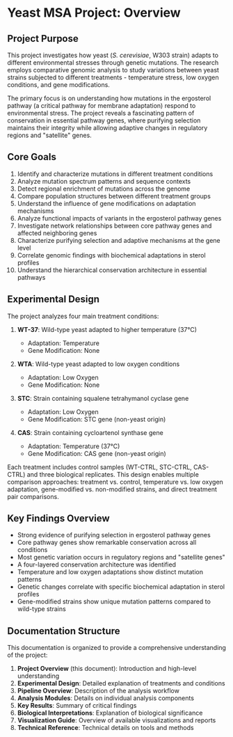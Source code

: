 # Yeast MSA Project: Overview

## Project Purpose

This project investigates how yeast (*S. cerevisiae*, W303 strain) adapts to different environmental stresses through genetic mutations. The research employs comparative genomic analysis to study variations between yeast strains subjected to different treatments - temperature stress, low oxygen conditions, and gene modifications.

The primary focus is on understanding how mutations in the ergosterol pathway (a critical pathway for membrane adaptation) respond to environmental stress. The project reveals a fascinating pattern of conservation in essential pathway genes, where purifying selection maintains their integrity while allowing adaptive changes in regulatory regions and "satellite" genes.

## Core Goals

1. Identify and characterize mutations in different treatment conditions
2. Analyze mutation spectrum patterns and sequence contexts
3. Detect regional enrichment of mutations across the genome
4. Compare population structures between different treatment groups
5. Understand the influence of gene modifications on adaptation mechanisms
6. Analyze functional impacts of variants in the ergosterol pathway genes
7. Investigate network relationships between core pathway genes and affected neighboring genes
8. Characterize purifying selection and adaptive mechanisms at the gene level
9. Correlate genomic findings with biochemical adaptations in sterol profiles
10. Understand the hierarchical conservation architecture in essential pathways

## Experimental Design

The project analyzes four main treatment conditions:

1. **WT-37**: Wild-type yeast adapted to higher temperature (37°C)
   - Adaptation: Temperature
   - Gene Modification: None

2. **WTA**: Wild-type yeast adapted to low oxygen conditions
   - Adaptation: Low Oxygen
   - Gene Modification: None

3. **STC**: Strain containing squalene tetrahymanol cyclase gene
   - Adaptation: Low Oxygen
   - Gene Modification: STC gene (non-yeast origin)

4. **CAS**: Strain containing cycloartenol synthase gene
   - Adaptation: Temperature (37°C)
   - Gene Modification: CAS gene (non-yeast origin)

Each treatment includes control samples (WT-CTRL, STC-CTRL, CAS-CTRL) and three biological replicates. This design enables multiple comparison approaches: treatment vs. control, temperature vs. low oxygen adaptation, gene-modified vs. non-modified strains, and direct treatment pair comparisons.

## Key Findings Overview

- Strong evidence of purifying selection in ergosterol pathway genes
- Core pathway genes show remarkable conservation across all conditions
- Most genetic variation occurs in regulatory regions and "satellite genes"
- A four-layered conservation architecture was identified
- Temperature and low oxygen adaptations show distinct mutation patterns
- Genetic changes correlate with specific biochemical adaptation in sterol profiles
- Gene-modified strains show unique mutation patterns compared to wild-type strains

## Documentation Structure

This documentation is organized to provide a comprehensive understanding of the project:

1. **Project Overview** (this document): Introduction and high-level understanding
2. **Experimental Design**: Detailed explanation of treatments and conditions
3. **Pipeline Overview**: Description of the analysis workflow
4. **Analysis Modules**: Details on individual analysis components
5. **Key Results**: Summary of critical findings
6. **Biological Interpretations**: Explanation of biological significance
7. **Visualization Guide**: Overview of available visualizations and reports
8. **Technical Reference**: Technical details on tools and methods